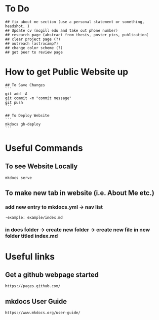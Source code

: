 # To Do

    ## fix about me section (use a personal statement or something, headshot, )
    ## Update cv (mcgill edu and take out phone number)
    ## research page (abstract from thesis, poster pics, publication)
    ## clear project page (?)
    ## outreach (astrocamp?)
    ## change color scheme (?)
    ## get peer to review page


# How to get Public Website up

    ## To Save Changes
    ```
    git add -A
    git commit -m "commit message"
    git push
    ```

    ## To Deploy Website
    ```
    mkdocs gh-deploy
    ```


# Useful Commands

## To see Website Locally
```
mkdocs serve
```

## To make new tab in website (i.e. About Me etc.)
### add new entry to mkdocs.yml -> nav list
```
-example: example/index.md
```
### in docs folder -> create new folder -> create new file in new folder titled index.md


# Useful links

## Get a github webpage started
```
https://pages.github.com/
```

## mkdocs User Guide
```
https://www.mkdocs.org/user-guide/
```